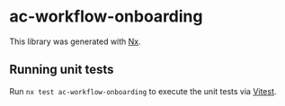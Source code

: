 # ac-workflow-onboarding

This library was generated with [Nx](https://nx.dev).

## Running unit tests

Run `nx test ac-workflow-onboarding` to execute the unit tests via [Vitest](https://vitest.dev/).
